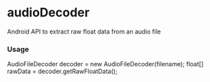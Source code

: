 # audioDecoder
Android API to extract raw float data from an audio file

### Usage
AudioFileDecoder decoder = new AudioFileDecoder(filename);
float[] rawData = decoder.getRawFloatData();
